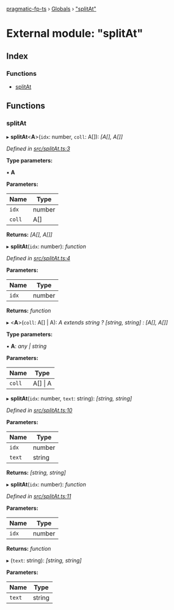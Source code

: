 [pragmatic-fp-ts](../README.md) › [Globals](../globals.md) › ["splitAt"](_splitat_.md)

# External module: "splitAt"

## Index

### Functions

* [splitAt](_splitat_.md#splitat)

## Functions

###  splitAt

▸ **splitAt**<**A**>(`idx`: number, `coll`: A[]): *[A[], A[]]*

*Defined in [src/splitAt.ts:3](https://github.com/hermann-p/pragmatic-fp-ts/blob/d79a7fd/src/splitAt.ts#L3)*

**Type parameters:**

▪ **A**

**Parameters:**

Name | Type |
------ | ------ |
`idx` | number |
`coll` | A[] |

**Returns:** *[A[], A[]]*

▸ **splitAt**(`idx`: number): *function*

*Defined in [src/splitAt.ts:4](https://github.com/hermann-p/pragmatic-fp-ts/blob/d79a7fd/src/splitAt.ts#L4)*

**Parameters:**

Name | Type |
------ | ------ |
`idx` | number |

**Returns:** *function*

▸ <**A**>(`coll`: A[] | A): *A extends string ? [string, string] : [A[], A[]]*

**Type parameters:**

▪ **A**: *any | string*

**Parameters:**

Name | Type |
------ | ------ |
`coll` | A[] &#124; A |

▸ **splitAt**(`idx`: number, `text`: string): *[string, string]*

*Defined in [src/splitAt.ts:10](https://github.com/hermann-p/pragmatic-fp-ts/blob/d79a7fd/src/splitAt.ts#L10)*

**Parameters:**

Name | Type |
------ | ------ |
`idx` | number |
`text` | string |

**Returns:** *[string, string]*

▸ **splitAt**(`idx`: number): *function*

*Defined in [src/splitAt.ts:11](https://github.com/hermann-p/pragmatic-fp-ts/blob/d79a7fd/src/splitAt.ts#L11)*

**Parameters:**

Name | Type |
------ | ------ |
`idx` | number |

**Returns:** *function*

▸ (`text`: string): *[string, string]*

**Parameters:**

Name | Type |
------ | ------ |
`text` | string |
